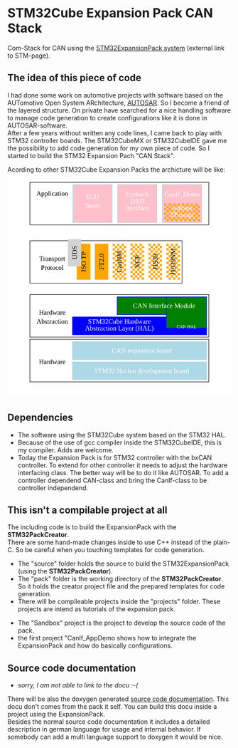 # STM32Cube Expansion Pack CAN Stack
Com-Stack for CAN using the [STM32ExpansionPack system](https://wiki.st.com/stm32mcu/wiki/Introduction_to_STM32Cube_Expansion_Packages) (external link to STM-page).  

## The idea of this piece of code
I had done some work on automotive projects with software based on the AUTomotive Open System ARchitecture, [AUTOSAR](https://www.autosar.org). So I become a friend of the layered structure. On private have searched for a nice handling software to manage code generation to create configurations like it is done in AUTOSAR-software.  
After a few years without written any code lines, I came back to play with STM32 controller boards. The STM32CubeMX or STM32CubeIDE gave me the possibility to add code generation for my own piece of code. So I started to build the STM32 Expansion Pach "CAN Stack".

Acording to other STM32Cube Expansion Packs the archicture will be like:
![ExpansionPack Overview](docs/overview.svg)

## Dependencies
+ The software using the STM32Cube system based on the STM32 HAL.
+ Because of the use of gcc compiler inside the STM32CubeIDE, this is my compiler. Adds are welcome.
+ Today the Expansion Pack is for STM32 controller with the bxCAN controller. To extend for other controller it needs to adjust the hardware interfacing class. The better way will be to do it like AUTOSAR. To add a controller dependend CAN-class and bring the CanIf-class to be controller independend.

## This isn't a compilable project at all
The including code is to build the ExpansionPack with the **STM32PackCreator**.  
There are some hand-made changes inside to use C++ instead of the plain-C. 
So be careful when you touching templates for code generation.

+ The "source" folder holds the source to build the STM32ExpansionPack (using the **STM32PackCreator**).  
+ The "pack" folder is the working directory of the **STM32PackCreator**. So it holds the creator project file and the prepared templates for code generation.
+ There will be compileable projects inside the "projects" folder. These projects are intend as tutorials of the expansion pack.   
* The "Sandbox" project is the project to develop the source code of the pack.  
* the first project "CanIf_AppDemo shows how to integrate the ExpansionPack and how do basically configurations.

## Source code documentation
+ *sorry, I am not able to link to the docu :-(*  

There will be also the doxygen generated [source code documentation](docs/index.html). This docu don't comes from the pack it self. You can build this docu inside a project using the ExpansionPack.  
Besides the normal source code documentation it includes a detailed description in german language for usage and internal behavior. If somebody can add a multi language support to doxygen it would be nice.

